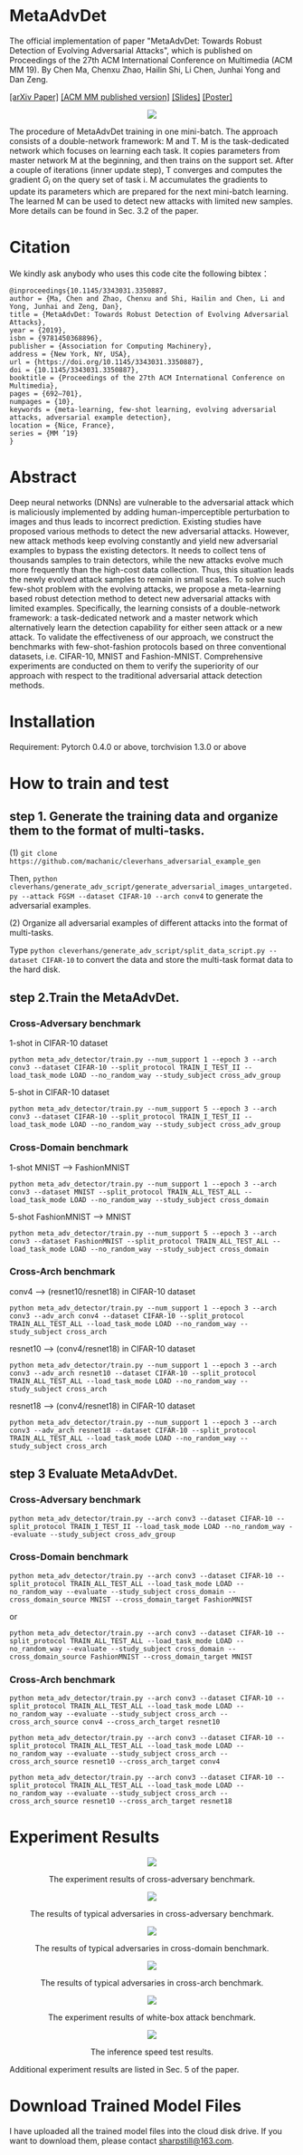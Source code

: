 # MetaAdvDet
The official implementation of paper "MetaAdvDet: Towards Robust Detection of Evolving Adversarial Attacks", which is published on Proceedings of the 27th ACM International Conference on Multimedia (ACM MM 19).
By Chen Ma, Chenxu Zhao, Hailin Shi, Li Chen, Junhai Yong and Dan Zeng.

[[arXiv Paper]](https://arxiv.org/abs/1908.02199) [[ACM MM published version]](https://dl.acm.org/doi/10.1145/3343031.3350887) [[Slides]](https://raw.githubusercontent.com/machanic/MetaAdvDet/master/paper_figures/MetaAdvDet_Slides.pdf) [[Poster]](https://raw.githubusercontent.com/machanic/MetaAdvDet/master/paper_figures/MetaAdvDet_poster.pdf)

<p align="center"><img src="paper_figures/fig1.png"></p>

The procedure of MetaAdvDet training in one mini-batch. The approach consists of a double-network framework: M and T. M is the task-dedicated network which focuses on learning each task. It copies parameters from master network M at the beginning, and then trains on the support set. After a couple of iterations (inner update step), T converges and computes the gradient $G_i$ on the query set of task i. M accumulates the gradients to update its parameters which are prepared for the next mini-batch learning. The learned
M can be used to detect new attacks with limited new samples. More details can be found in Sec. 3.2 of the paper.
# Citation
We kindly ask anybody who uses this code cite the following bibtex：
```
@inproceedings{10.1145/3343031.3350887,
author = {Ma, Chen and Zhao, Chenxu and Shi, Hailin and Chen, Li and Yong, Junhai and Zeng, Dan},
title = {MetaAdvDet: Towards Robust Detection of Evolving Adversarial Attacks},
year = {2019},
isbn = {9781450368896},
publisher = {Association for Computing Machinery},
address = {New York, NY, USA},
url = {https://doi.org/10.1145/3343031.3350887},
doi = {10.1145/3343031.3350887},
booktitle = {Proceedings of the 27th ACM International Conference on Multimedia},
pages = {692–701},
numpages = {10},
keywords = {meta-learning, few-shot learning, evolving adversarial attacks, adversarial example detection},
location = {Nice, France},
series = {MM ’19}
}
```
# Abstract
Deep neural networks (DNNs) are vulnerable to the adversarial attack which is maliciously implemented by adding human-imperceptible perturbation to images and thus leads to incorrect prediction. 
Existing studies have proposed various methods to detect the new adversarial attacks.
However, new attack methods keep evolving constantly and yield new adversarial examples to bypass the existing detectors. It needs to collect tens of thousands samples to train detectors, while the new attacks evolve much more frequently than the high-cost data collection. Thus, this situation leads the newly evolved attack samples to remain in small scales.
To solve such few-shot problem with the evolving attacks, we propose a meta-learning based robust detection method to detect new adversarial attacks with limited examples. 
Specifically, the learning consists of a double-network framework: a task-dedicated network and a master network which alternatively learn the detection capability for either seen attack or a new attack.
To validate the effectiveness of our approach, we construct the benchmarks with few-shot-fashion protocols based on three conventional datasets, i.e. CIFAR-10, MNIST and Fashion-MNIST. Comprehensive experiments are conducted on them to verify the superiority of our approach with respect to the traditional adversarial attack detection methods.

# Installation
Requirement: Pytorch 0.4.0 or above, torchvision 1.3.0 or above

# How to train and test
## step 1. Generate the training data and organize them to the format of multi-tasks.
 (1) `git clone https://github.com/machanic/cleverhans_adversarial_example_gen`
 
 Then, `python cleverhans/generate_adv_script/generate_adversarial_images_untargeted.py --attack FGSM --dataset CIFAR-10 --arch conv4` to generate the adversarial examples.
 
 (2) Organize all adversarial examples of different attacks into the format of multi-tasks.
 
 Type `python cleverhans/generate_adv_script/split_data_script.py --dataset CIFAR-10` to convert the data and store the multi-task format data to the hard disk.

## step 2.Train the MetaAdvDet.

### Cross-Adversary benchmark
1-shot in CIFAR-10 dataset

`python meta_adv_detector/train.py --num_support 1 --epoch 3 --arch conv3 --dataset CIFAR-10 --split_protocol TRAIN_I_TEST_II --load_task_mode LOAD --no_random_way --study_subject cross_adv_group`

5-shot in CIFAR-10 dataset

`python meta_adv_detector/train.py --num_support 5 --epoch 3 --arch conv3 --dataset CIFAR-10 --split_protocol TRAIN_I_TEST_II --load_task_mode LOAD --no_random_way --study_subject cross_adv_group`

### Cross-Domain benchmark

1-shot MNIST --> FashionMNIST

`python meta_adv_detector/train.py --num_support 1 --epoch 3 --arch conv3 --dataset MNIST --split_protocol TRAIN_ALL_TEST_ALL --load_task_mode LOAD --no_random_way --study_subject cross_domain`

5-shot FashionMNIST --> MNIST

`python meta_adv_detector/train.py --num_support 5 --epoch 3 --arch conv3 --dataset FashionMNIST --split_protocol TRAIN_ALL_TEST_ALL --load_task_mode LOAD --no_random_way --study_subject cross_domain`

### Cross-Arch benchmark
conv4 --> (resnet10/resnet18) in CIFAR-10 dataset

`python meta_adv_detector/train.py --num_support 1 --epoch 3 --arch conv3 --adv_arch conv4 --dataset CIFAR-10 --split_protocol TRAIN_ALL_TEST_ALL --load_task_mode LOAD --no_random_way --study_subject cross_arch`

resnet10 --> (conv4/resnet18) in CIFAR-10 dataset

`python meta_adv_detector/train.py --num_support 1 --epoch 3 --arch conv3 --adv_arch resnet10 --dataset CIFAR-10 --split_protocol TRAIN_ALL_TEST_ALL --load_task_mode LOAD --no_random_way --study_subject cross_arch`

resnet18 --> (conv4/resnet18) in CIFAR-10 dataset

`python meta_adv_detector/train.py --num_support 1 --epoch 3 --arch conv3 --adv_arch resnet18 --dataset CIFAR-10 --split_protocol TRAIN_ALL_TEST_ALL --load_task_mode LOAD --no_random_way --study_subject cross_arch`


## step 3 Evaluate MetaAdvDet.

### Cross-Adversary benchmark
`python meta_adv_detector/train.py --arch conv3 --dataset CIFAR-10 --split_protocol TRAIN_I_TEST_II --load_task_mode LOAD --no_random_way --evaluate --study_subject cross_adv_group`



### Cross-Domain benchmark
`python meta_adv_detector/train.py --arch conv3 --dataset CIFAR-10 --split_protocol TRAIN_ALL_TEST_ALL --load_task_mode LOAD --no_random_way --evaluate --study_subject cross_domain --cross_domain_source MNIST --cross_domain_target FashionMNIST`

or

`python meta_adv_detector/train.py --arch conv3 --dataset CIFAR-10 --split_protocol TRAIN_ALL_TEST_ALL --load_task_mode LOAD --no_random_way --evaluate --study_subject cross_domain --cross_domain_source FashionMNIST --cross_domain_target MNIST`

### Cross-Arch benchmark
`python meta_adv_detector/train.py --arch conv3 --dataset CIFAR-10 --split_protocol TRAIN_ALL_TEST_ALL --load_task_mode LOAD --no_random_way --evaluate --study_subject cross_arch --cross_arch_source conv4 --cross_arch_target resnet10`

`python meta_adv_detector/train.py --arch conv3 --dataset CIFAR-10 --split_protocol TRAIN_ALL_TEST_ALL --load_task_mode LOAD --no_random_way --evaluate --study_subject cross_arch --cross_arch_source resnet10 --cross_arch_target conv4`

`python meta_adv_detector/train.py --arch conv3 --dataset CIFAR-10 --split_protocol TRAIN_ALL_TEST_ALL --load_task_mode LOAD --no_random_way --evaluate --study_subject cross_arch --cross_arch_source resnet10 --cross_arch_target resnet18`

# Experiment Results
<p align="center"><img src="paper_figures/Tab9.png"></p>

<center>The experiment results of cross-adversary benchmark.</center>

<p align="center"><img src="paper_figures/Tab10.png"></p>

<center>The results of typical adversaries in cross-adversary benchmark.</center>

<p align="center"><img src="paper_figures/Tab11.png"></p>

<center>The results of typical adversaries in cross-domain benchmark.</center>

<p align="center"><img src="paper_figures/Tab12.png"></p>

<center>The results of typical adversaries in cross-arch benchmark.</center>

<p align="center"><img src="paper_figures/Tab13.png"></p>

<center>The experiment results of white-box attack benchmark.</center>

<p align="center"><img src="paper_figures/Tab14.png" ></p>

<center>The inference speed test results.</center>

Additional experiment results are listed in Sec. 5 of the paper.

# Download Trained Model Files
I have uploaded all the trained model files into the cloud disk drive. If you want to download them, please contact <sharpstill@163.com>.
